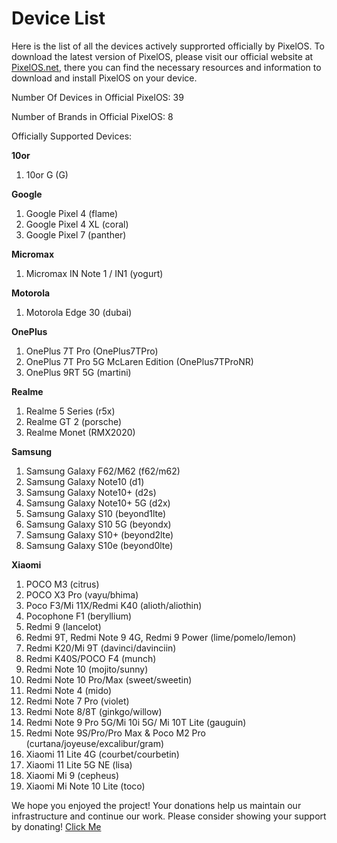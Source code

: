 # Device List
Here is the list of all the devices actively supprorted officially by PixelOS. To download the latest version of PixelOS, please visit our official website at [PixelOS.net](PixelOS.net), there you can find the necessary resources and information to download and install PixelOS on your device.

Number Of Devices in Official PixelOS: 39

Number of Brands in Official PixelOS: 8

Officially Supported Devices:

**10or**
1. 10or G (G)

**Google**
1. Google Pixel 4 (flame)
2. Google Pixel 4 XL (coral)
3. Google Pixel 7 (panther)

**Micromax**
1. Micromax IN Note 1 / IN1 (yogurt)

**Motorola**
1. Motorola Edge 30 (dubai)

**OnePlus**
1. OnePlus 7T Pro (OnePlus7TPro)
2. OnePlus 7T Pro 5G McLaren Edition (OnePlus7TProNR)
3. OnePlus 9RT 5G (martini)

**Realme**
1. Realme 5 Series (r5x)
2. Realme GT 2 (porsche)
3. Realme Monet (RMX2020)

**Samsung**
1. Samsung Galaxy F62/M62 (f62/m62)
2. Samsung Galaxy Note10 (d1)
3. Samsung Galaxy Note10+ (d2s)
4. Samsung Galaxy Note10+ 5G (d2x)
5. Samsung Galaxy S10 (beyond1lte)
6. Samsung Galaxy S10 5G (beyondx)
7. Samsung Galaxy S10+ (beyond2lte)
8. Samsung Galaxy S10e (beyond0lte)

**Xiaomi**
1. POCO M3 (citrus)
2. POCO X3 Pro (vayu/bhima)
3. Poco F3/Mi 11X/Redmi K40 (alioth/aliothin)
4. Pocophone F1 (beryllium)
5. Redmi 9 (lancelot)
6. Redmi 9T, Redmi Note 9 4G, Redmi 9 Power (lime/pomelo/lemon)
7. Redmi K20/Mi 9T (davinci/davinciin)
8. Redmi K40S/POCO F4 (munch)
9. Redmi Note 10 (mojito/sunny)
10. Redmi Note 10 Pro/Max (sweet/sweetin)
11. Redmi Note 4 (mido)
12. Redmi Note 7 Pro (violet)
13. Redmi Note 8/8T (ginkgo/willow)
14. Redmi Note 9 Pro 5G/Mi 10i 5G/ Mi 10T Lite (gauguin)
15. Redmi Note 9S/Pro/Pro Max & Poco M2 Pro (curtana/joyeuse/excalibur/gram)
16. Xiaomi 11 Lite 4G (courbet/courbetin)
17. Xiaomi 11 Lite 5G NE (lisa)
18. Xiaomi Mi 9 (cepheus)
19. Xiaomi Mi Note 10 Lite (toco)

We hope you enjoyed the project! Your donations help us maintain our infrastructure and continue our work. Please consider showing your support by donating! [Click Me](https://wiki.pixelos.net/docs/donate)